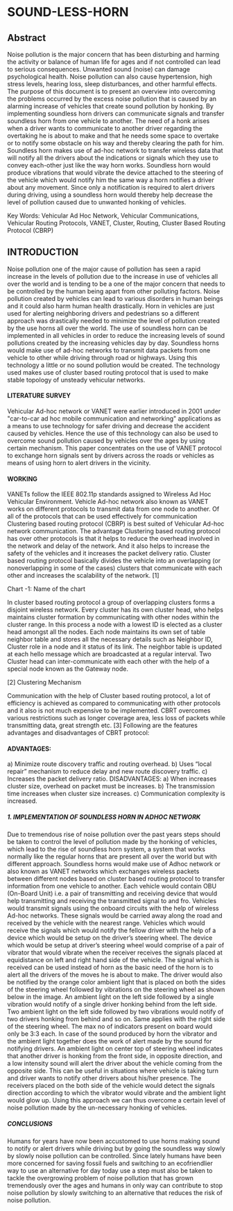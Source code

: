 # SOUND-LESS-HORN


## Abstract 
Noise pollution is the major concern that has been
disturbing and harming the activity or balance of human life
for ages and if not controlled can lead to serious consequences.
Unwanted sound (noise) can damage psychological health.
Noise pollution can also cause hypertension, high stress levels,
hearing loss, sleep disturbances, and other harmful effects. The
purpose of this document is to present an overview into
overcoming the problems occurred by the excess noise
pollution that is caused by an alarming increase of vehicles
that create sound pollution by honking. By implementing
soundless horn drivers can communicate signals and transfer
soundless horn from one vehicle to another. The need of a honk
arises when a driver wants to communicate to another driver
regarding the overtaking he is about to make and that he
needs some space to overtake or to notify some obstacle on his
way and thereby clearing the path for him. Soundless horn
makes use of ad-hoc network to transfer wireless data that
will notify all the drivers about the indications or signals
which they use to convey each-other just like the way horn
works. Soundless horn would produce vibrations that would
vibrate the device attached to the steering of the vehicle which
would notify him the same way a horn notifies a driver about
any movement. Since only a notification is required to alert
drivers during driving, using a soundless horn would thereby
help decrease the level of pollution caused due to unwanted
honking of vehicles.

Key Words: Vehicular Ad Hoc Network, Vehicular
Communications, Vehicular Routing Protocols, VANET,
Cluster, Routing, Cluster Based Routing Protocol (CBRP)


## INTRODUCTION
Noise pollution one of the major cause of pollution has seen
a rapid increase in the levels of pollution due to the increase
in use of vehicles all over the world and is tending to be a
one of the major concern that needs to be controlled by the
human being apart from other polluting factors. Noise
pollution created by vehicles can lead to various disorders in
human beings and it could also harm human health
drastically. Horn in vehicles are just used for alerting
neighboring drivers and pedestrians so a different approach
was drastically needed to minimize the level of pollution
created by the use horns all over the world. The use of
soundless horn can be implemented in all vehicles in order
to reduce the increasing levels of sound pollutions created
by the increasing vehicles day by day.
Soundless horns would make use of ad-hoc networks to
transmit data packets from one vehicle to other while
driving through road or highways. Using this technology a
little or no sound pollution would be created. The technology
used makes use of cluster based routing protocol that is used
to make stable topology of unsteady vehicular networks.

#### LITERATURE SURVEY


Vehicular Ad-hoc network or VANET were earlier introduced
in 2001 under "car-to-car ad hoc mobile communication and
networking" applications as a means to use technology for
safer driving and decrease the accident caused by vehicles.
Hence the use of this technology can also be used to
overcome sound pollution caused by vehicles over the ages
by using certain mechanism. This paper concentrates on the
use of VANET protocol to exchange horn signals sent by
drivers across the roads or vehicles as means of using horn
to alert drivers in the vicinity.


#### WORKING

VANETs follow the IEEE 802.11p standards assigned to
Wireless Ad Hoc Vehicular Environment. Vehicle Ad-hoc
network also known as VANET works on different protocols
to transmit data from one node to another. Of all of the
protocols that can be used effectively for communication
Clustering based routing protocol (CBRP) is best suited of
Vehicular Ad-hoc network communication.
The advantage Clustering based routing protocol has over
other protocols is that it helps to reduce the overhead
involved in the network and delay of the network. And it also
helps to increase the safety of the vehicles and it increases
the packet delivery ratio. Cluster based routing protocol
basically divides the vehicle into an overlapping (or nonoverlapping in some of the cases) clusters that communicate
with each other and increases the scalability of the network.
[1]

Chart -1: Name of the chart

In cluster based routing protocol a group of overlapping
clusters forms a disjoint wireless network. Every cluster has
its own cluster head, who helps maintains cluster formation
by communicating with other nodes within the cluster range.
In this process a node with a lowest ID is elected as a cluster
head amongst all the nodes. Each node maintains its own set
of table neighbor table and stores all the necessary details
such as Neighbor ID, Cluster role in a node and it status of its
link. The neighbor table is updated at each hello message
which are broadcasted at a regular interval. Two Cluster
head can inter-communicate with each other with the help of
a special node known as the Gateway node. 

[2]
Clustering Mechanism

Communication with the help of Cluster based routing
protocol, a lot of efficiency is achieved as compared to
communicating with other protocols and it also is not much
expensive to be implemented. CBRT overcomes various
restrictions such as longer coverage area, less loss of packets
while transmitting data, great strength etc. [3]
Following are the features advantages and disadvantages of
CBRT protocol:


#### ADVANTAGES:
a) Minimize route discovery traffic and routing overhead.
b) Uses “local repair” mechanism to reduce delay and new
route discovery traffic.
c) Increases the packet delivery ratio.
DISADVANTAGES:
a) When increases cluster size, overhead on packet must be
increases.
b) The transmission time increases when cluster size
increases.
c) Communication complexity is increased.


##### 1. IMPLEMENTATION OF SOUNDLESS HORN IN ADHOC NETWORK
Due to tremendous rise of noise pollution over the past years
steps should be taken to control the level of pollution made
by the honking of vehicles, which lead to the rise of
soundless horn system, a system that works normally like
the regular horns that are present all over the world but with
different approach. Soundless horns would make use of Adhoc network or also known as VANET networks which
exchanges wireless packets between different nodes based
on cluster based routing protocol to transfer information
from one vehicle to another. Each vehicle would contain OBU
(On-Board Unit) i.e. a pair of transmitting and receiving
device that would help transmitting and receiving the
transmitted signal to and fro.
Vehicles would transmit signals using the onboard circuits
with the help of wireless Ad-hoc networks. These signals
would be carried away along the road and received by the
vehicle with the nearest range. Vehicles which would receive
the signals which would notify the fellow driver with the
help of a device which would be setup on the driver’s
steering wheel.
The device which would be setup at driver’s steering wheel
would comprise of a pair of vibrator that would vibrate
when the receiver receives the signals placed at equidistance
on left and right hand side of the vehicle. The signal which is
received can be used instead of horn as the basic need of the
horn is to alert all the drivers of the moves he is about to
make.
The driver would also be notified by the orange color
ambient light that is placed on both the sides of the steering
wheel followed by vibrations on the steering wheel as shown
below in the image.
An ambient light on the left side followed by a single
vibration would notify of a single driver honking behind
from the left side. Two ambient light on the left side followed
by two vibrations would notify of two drivers honking from
behind and so on.
Same applies with the right side of the steering wheel. The
max no of indicators present on board would only be 3:3
each. In case of the sound produced by horn the vibrator and
the ambient light together does the work of alert made by
the sound for notifying drivers.
An ambient light on center top of steering wheel indicates
that another driver is honking from the front side, in
opposite direction, and a low intensity sound will alert the
driver about the vehicle coming from the opposite side. This
can be useful in situations where vehicle is taking turn and
driver wants to notify other drivers about his/her presence.
The receivers placed on the both side of the vehicle would
detect the signals direction according to which the vibrator
would vibrate and the ambient light would glow up. Using
this approach we can thus overcome a certain level of noise
pollution made by the un-necessary honking of vehicles.

##### CONCLUSIONS
Humans for years have now been accustomed to use horns
making sound to notify or alert drivers while driving but by
going the soundless way slowly by slowly noise pollution
can be controlled. Since lately humans have been more
concerned for saving fossil fuels and switching to an ecofriendlier way to use an alternative for day today use a step
must also be taken to tackle the overgrowing problem of
noise pollution that has grown tremendously over the ages
and humans in only way can contribute to stop noise
pollution by slowly switching to an alternative that reduces
the risk of noise pollution.
